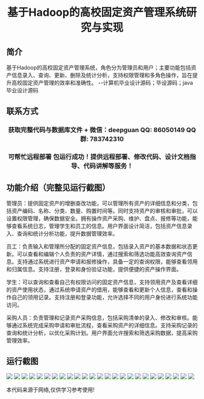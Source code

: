<p><h1 align="center">基于Hadoop的高校固定资产管理系统研究与实现</h1></p>

## 简介
基于Hadoop的高校固定资产管理系统，角色分为管理员和用户；主要功能包括资产信息录入、查询、更新、删除及统计分析，支持权限管理和多角色操作，旨在提升高校固定资产管理的效率和准确性。    --计算机毕业设计源码；毕设源码；java毕业设计源码


## 联系方式
<p><h3 align="center">获取完整代码与数据库文件 + 微信：deepguan QQ: 86050149 QQ群: 783742310</h3></p>
<p><h3 align="center">可帮忙远程部署 包运行成功！提供远程部署、修改代码、设计文档指导、代码讲解等服务！</h3></p>

## 功能介绍（完整见运行截图）
管理员：提供固定资产的增删查改功能，可以管理所有资产的详细信息和分类，包括资产编码、名称、分类、数量、购置时间等。同时支持资产的审核和审批，可以设置权限管理，确保数据安全。拥有操作资产采购、维护、盘点、报修等功能，能够查看系统日志，管理学生和员工的信息。用户界面设计简洁，包括资产信息录入、查询和统计分析功能，提升数据管理效率。

员工：负责输入和管理所分配的固定资产信息，包括录入资产的基本数据和状态更新。可以查看和编辑个人负责的资产详情，通过搜索和筛选功能高效查询资产信息。支持通过系统进行资产申请和报修操作，具备一定的查询权限，能够查看领用和归属信息。支持注册，登录和身份验证功能，提供便捷的资产操作界面。

学生：可以查询和查看自己有权限访问的固定资产信息，支持领用资产及查看详细的资产使用状态，通过系统申请资产的借用，能够查看和更新个人信息，查看和操作自己的领用记录。支持注册和登录功能，允许选择不同的用户身份进行系统功能访问。

采购人员：负责管理和记录资产采购信息，包括采购清单的录入、修改和审核。能够通过系统完成采购申请和审批流程，查看采购资产的详细信息。支持采购记录的查询和统计分析，以优化采购计划。用户界面允许搜索和筛选采购数据，提高采购管理效率。


## 运行截图
![](https://bs-1329754181.cos.ap-shanghai.myqcloud.com/spring/HadoopCampusAssetManagementSystemResearchAndImplementation/img/001.jpg)
![](https://bs-1329754181.cos.ap-shanghai.myqcloud.com/spring/HadoopCampusAssetManagementSystemResearchAndImplementation/img/002.jpg)
![](https://bs-1329754181.cos.ap-shanghai.myqcloud.com/spring/HadoopCampusAssetManagementSystemResearchAndImplementation/img/003.jpg)
![](https://bs-1329754181.cos.ap-shanghai.myqcloud.com/spring/HadoopCampusAssetManagementSystemResearchAndImplementation/img/004.jpg)
![](https://bs-1329754181.cos.ap-shanghai.myqcloud.com/spring/HadoopCampusAssetManagementSystemResearchAndImplementation/img/005.jpg)
![](https://bs-1329754181.cos.ap-shanghai.myqcloud.com/spring/HadoopCampusAssetManagementSystemResearchAndImplementation/img/006.jpg)
![](https://bs-1329754181.cos.ap-shanghai.myqcloud.com/spring/HadoopCampusAssetManagementSystemResearchAndImplementation/img/007.jpg)
![](https://bs-1329754181.cos.ap-shanghai.myqcloud.com/spring/HadoopCampusAssetManagementSystemResearchAndImplementation/img/008.jpg)
![](https://bs-1329754181.cos.ap-shanghai.myqcloud.com/spring/HadoopCampusAssetManagementSystemResearchAndImplementation/img/009.jpg)
![](https://bs-1329754181.cos.ap-shanghai.myqcloud.com/spring/HadoopCampusAssetManagementSystemResearchAndImplementation/img/010.jpg)
![](https://bs-1329754181.cos.ap-shanghai.myqcloud.com/spring/HadoopCampusAssetManagementSystemResearchAndImplementation/img/011.jpg)
![](https://bs-1329754181.cos.ap-shanghai.myqcloud.com/spring/HadoopCampusAssetManagementSystemResearchAndImplementation/img/012.jpg)
![](https://bs-1329754181.cos.ap-shanghai.myqcloud.com/spring/HadoopCampusAssetManagementSystemResearchAndImplementation/img/013.jpg)
![](https://bs-1329754181.cos.ap-shanghai.myqcloud.com/spring/HadoopCampusAssetManagementSystemResearchAndImplementation/img/014.jpg)
![](https://bs-1329754181.cos.ap-shanghai.myqcloud.com/spring/HadoopCampusAssetManagementSystemResearchAndImplementation/img/015.jpg)
![](https://bs-1329754181.cos.ap-shanghai.myqcloud.com/spring/HadoopCampusAssetManagementSystemResearchAndImplementation/img/016.jpg)
![](https://bs-1329754181.cos.ap-shanghai.myqcloud.com/spring/HadoopCampusAssetManagementSystemResearchAndImplementation/img/017.jpg)
![](https://bs-1329754181.cos.ap-shanghai.myqcloud.com/spring/HadoopCampusAssetManagementSystemResearchAndImplementation/img/018.jpg)
![](https://bs-1329754181.cos.ap-shanghai.myqcloud.com/spring/HadoopCampusAssetManagementSystemResearchAndImplementation/img/019.jpg)
![](https://bs-1329754181.cos.ap-shanghai.myqcloud.com/spring/HadoopCampusAssetManagementSystemResearchAndImplementation/img/020.jpg)
![](https://bs-1329754181.cos.ap-shanghai.myqcloud.com/spring/HadoopCampusAssetManagementSystemResearchAndImplementation/img/021.jpg)
![](https://bs-1329754181.cos.ap-shanghai.myqcloud.com/spring/HadoopCampusAssetManagementSystemResearchAndImplementation/img/022.jpg)
![](https://bs-1329754181.cos.ap-shanghai.myqcloud.com/spring/HadoopCampusAssetManagementSystemResearchAndImplementation/img/023.jpg)
![](https://bs-1329754181.cos.ap-shanghai.myqcloud.com/spring/HadoopCampusAssetManagementSystemResearchAndImplementation/img/024.jpg)
![](https://bs-1329754181.cos.ap-shanghai.myqcloud.com/spring/HadoopCampusAssetManagementSystemResearchAndImplementation/img/025.jpg)

<p>本代码来源于网络,仅供学习参考使用!</p>
